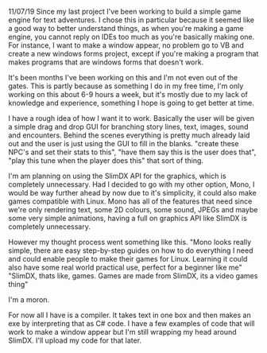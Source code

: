 
11/07/19 
Since my last project I've been working to build a simple game engine for text adventures. 
I chose this in particular because it seemed like a good way to better understand things, as when you're making a game engine, you cannot reply on IDEs too much as you're basically making one. For instance, I want to make a window appear, no problem go to VB and create a new windows forms project, except if you're making a program that makes programs that are windows forms that doesn't work.

It's been months I've been working on this and I'm not even out of the gates. This is partly because as something I do in my free time, I'm only working on this about 6-9 hours a week, but it's mostly due to my lack of knowledge and experience, something I hope is going to get better at time. 

I have a rough idea of how I want it to work. Basically the user will be given a simple drag and drop GUI for branching story lines, text, images, sound and encounters. Behind the scenes everything is pretty much already laid out and the user is just using the GUI to fill in the blanks. "create these NPC's and set their stats to this", "have them say this is the user does that", "play this tune when the player does this" that sort of thing. 

I'm am planning on using the SlimDX API for the graphics, which is completely unnecessary. Had I decided to go with my other option,  Mono, I would be way further ahead by now due to it's simplicity, it could also make games compatible with Linux. Mono has all of the features that need since we're only rendering text, some 2D colours, some sound, JPEGs and maybe some very simple animations, having a full on graphics API like SlimDX is completely unnecessary.

However my thought process went something like this.
"Mono looks really simple, there are easy step-by-step guides on how to do everything I need and could enable people to make their games for Linux. Learning it could also have some real world practical use, perfect for a beginner like me"
"SlimDX, thats like, games. Games are made from SlimDX, its a video games thing"

I'm a moron.

For now all I have is a compiler. It takes text in one box and then makes an exe by interpreting that as C# code. I have a few examples of code that will work to make a window appear but I'm still wrapping my head around SlimDX. I'll upload my code for that later.
